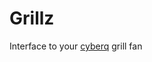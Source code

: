 Grillz
======

Interface to your [cyberq](http://store.thebbqguru.com/weborderentry/CyberQ%20WiFi) grill fan
